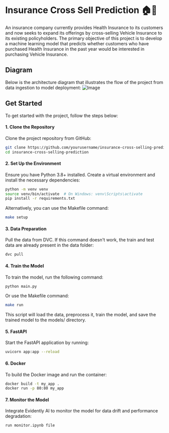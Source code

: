 # Insurance Cross Sell Prediction 🏠🏥

An insurance company currently provides Health Insurance to its customers and now seeks to expand its offerings by cross-selling Vehicle Insurance to its existing policyholders. The primary objective of this project is to develop a machine learning model that predicts whether customers who have purchased Health Insurance in the past year would be interested in purchasing Vehicle Insurance.

## Diagram
Below is the architecture diagram that illustrates the flow of the project from data ingestion to model deployment:
![Image](/mlops.jpg)

## Get Started
To get started with the project, follow the steps below:

#### 1. Clone the Repository
Clone the project repository from GitHub:

```bash
git clone https://github.com/yourusername/insurance-cross-selling-prediction.git
cd insurance-cross-selling-prediction
```
#### 2. Set Up the Environment
Ensure you have Python 3.8+ installed. Create a virtual environment and install the necessary dependencies:
```bash
python -m venv venv
source venv/bin/activate  # On Windows: venv\Scripts\activate
pip install -r requirements.txt
```
Alternatively, you can use the Makefile command:
```bash
make setup
```
#### 3. Data Preparation
Pull the data from DVC. If this command doesn't work, the train and test data are already present in the data folder:
```bash
dvc pull
```

#### 4. Train the Model
To train the model, run the following command:

```bash
python main.py 
```
Or use the Makefile command:

```bash
make run
```
This script will load the data, preprocess it, train the model, and save the trained model to the models/ directory.

#### 5. FastAPI
Start the FastAPI application by running:

```bash
uvicorn app:app --reload
```

#### 6. Docker
To build the Docker image and run the container:

```bash
docker build -t my_app .
docker run -p 80:80 my_app
```
#### 7. Monitor the Model
Integrate Evidently AI to monitor the model for data drift and performance degradation:

```bash
run monitor.ipynb file
```
